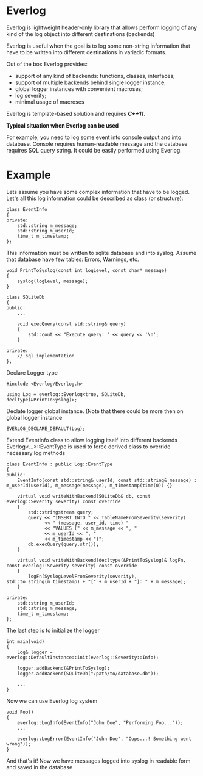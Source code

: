 # Everlog

Everlog is lightweight header-only library that allows perform logging of any kind of the log object into different destinations (backends)

Everlog is useful when the goal is to log some non-string information that have to be written into different destinations in variadic formats.

Out of the box Everlog provides:
- support of any kind of backends: functions, classes, interfaces;
- support of multiple backends behind single logger instance;
- global logger instances with convenient macroses;
- log severity;
- minimal usage of macroses

Everlog is template-based solution and requires ***C++11***.

**Typical situation when Everlog can be used**

For example, you need to log some event into console output and into database.
Console requires human-readable message and the database requires SQL query string.
It could be easily performed using Everlog.

# Example

Lets assume you have some complex information that have to be logged.
Let's all this log information could be described as class (or structure):

    class EventInfo
    {
    private:
        std::string m_message;
        std::string m_userId;
        time_t m_timestamp;
    };

This information must be written to sqlite database and into syslog.
Assume that database have few tables: Errors, Warnings, etc.

    void PrintToSyslog(const int logLevel, const char* message)
    {
        syslog(logLevel, message);
    }

    class SQLiteDb
    {
    public:
        ...

        void execQuery(const std::string& query)
        {
            std::cout << "Execute query: " << query << '\n';
        }

    private:
        // sql implementation
    };


Declare Logger type

    #include <Everlog/Everlog.h>
    
    using Log = everlog::Everlog<true, SQLiteDb, decltype(&PrintToSyslog)>;

Declate logger global instance. (Note that there could be more then on global logger instance

    EVERLOG_DECLARE_DEFAULT(Log);

Extend EventInfo class to allow logging itself into different backends
Everlog<...>::EventType is used to force derived class to override necessary log methods

    class EventInfo : public Log::EventType
    {
    public:
        EventInfo(const std::string& userId, const std::string& message) : m_userId(userId), m_message(message), m_timestamp(time(0)) {}

        virtual void writeWithBackend(SQLiteDb& db, const everlog::Severity severity) const override
        {
            std::stringstream query;
            query << "INSERT INTO " << TableNameFromSeverity(severity) 
                  << " (message, user_id, time) "
                  << "VALUES (" << m_message << ", "
                  << m_userId << ", "
                  << m_timestamp << ")";
            db.execQuery(query.str());
        }

        virtual void writeWithBackend(decltype(&PrintToSyslog)& logFn, const everlog::Severity severity) const override
        {
            logFn(SyslogLevelFromSeverity(severity), std::to_string(m_timestamp) + "[" + m_userId + "]: " + m_message);
        }

    private:
        std::string m_userId;
        std::string m_message;
        time_t m_timestamp;
    };

The last step is to initialize the logger

    int main(void)
    {
        Log& logger = everlog::DefaultInstance::init(everlog::Severity::Info);

        logger.addBackend(&PrintToSyslog);
        logger.addBackend(SQLiteDb("/path/to/database.db"));

        ...
    }

Now we can use Everlog log system

    void Foo()
    {
        everlog::LogInfo(EventInfo("John Doe", "Performing Foo..."));
        ...

        everlog::LogError(EventInfo("John Doe", "Oops...! Something went wrong"));
    }

And that's it! Now we have messages logged into syslog in readable form and saved in the database
